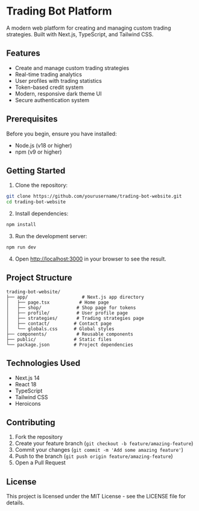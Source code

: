 # Trading Bot Platform

A modern web platform for creating and managing custom trading strategies. Built with Next.js, TypeScript, and Tailwind CSS.

## Features

- Create and manage custom trading strategies
- Real-time trading analytics
- User profiles with trading statistics
- Token-based credit system
- Modern, responsive dark theme UI
- Secure authentication system

## Prerequisites

Before you begin, ensure you have installed:
- Node.js (v18 or higher)
- npm (v9 or higher)

## Getting Started

1. Clone the repository:
```bash
git clone https://github.com/yourusername/trading-bot-website.git
cd trading-bot-website
```

2. Install dependencies:
```bash
npm install
```

3. Run the development server:
```bash
npm run dev
```

4. Open [http://localhost:3000](http://localhost:3000) in your browser to see the result.

## Project Structure

```
trading-bot-website/
├── app/                    # Next.js app directory
│   ├── page.tsx           # Home page
│   ├── shop/             # Shop page for tokens
│   ├── profile/          # User profile page
│   ├── strategies/       # Trading strategies page
│   ├── contact/         # Contact page
│   └── globals.css      # Global styles
├── components/           # Reusable components
├── public/              # Static files
└── package.json         # Project dependencies
```

## Technologies Used

- Next.js 14
- React 18
- TypeScript
- Tailwind CSS
- Heroicons

## Contributing

1. Fork the repository
2. Create your feature branch (`git checkout -b feature/amazing-feature`)
3. Commit your changes (`git commit -m 'Add some amazing feature'`)
4. Push to the branch (`git push origin feature/amazing-feature`)
5. Open a Pull Request

## License

This project is licensed under the MIT License - see the LICENSE file for details. 